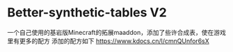# Better-synthetic-tables V2
一个自己使用的基岩版Minecraft的拓展maaddon，添加了些许合成表，使在游戏里有更多的配方
添加的配方如下
https://www.kdocs.cn/l/cmnQUnfor6sX
